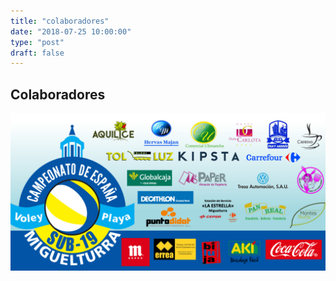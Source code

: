 ```yaml
---
title: "colaboradores"
date: "2018-07-25 10:00:00"
type: "post"
draft: false
---
```


## Colaboradores

![Photocall](photocall.jpg)
